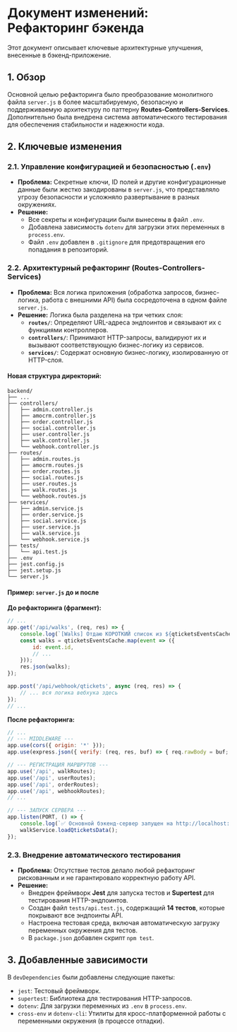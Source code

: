 
# Документ изменений: Рефакторинг бэкенда

Этот документ описывает ключевые архитектурные улучшения, внесенные в бэкенд-приложение.

## 1. Обзор

Основной целью рефакторинга было преобразование монолитного файла `server.js` в более масштабируемую, безопасную и поддерживаемую архитектуру по паттерну **Routes-Controllers-Services**. Дополнительно была внедрена система автоматического тестирования для обеспечения стабильности и надежности кода.

## 2. Ключевые изменения

### 2.1. Управление конфигурацией и безопасностью (`.env`)

- **Проблема:** Секретные ключи, ID полей и другие конфигурационные данные были жестко закодированы в `server.js`, что представляло угрозу безопасности и усложняло развертывание в разных окружениях.
- **Решение:**
    - Все секреты и конфигурации были вынесены в файл `.env`.
    - Добавлена зависимость `dotenv` для загрузки этих переменных в `process.env`.
    - Файл `.env` добавлен в `.gitignore` для предотвращения его попадания в репозиторий.

### 2.2. Архитектурный рефакторинг (Routes-Controllers-Services)

- **Проблема:** Вся логика приложения (обработка запросов, бизнес-логика, работа с внешними API) была сосредоточена в одном файле `server.js`.
- **Решение:** Логика была разделена на три четких слоя:
    - **`routes/`**: Определяют URL-адреса эндпоинтов и связывают их с функциями контроллеров.
    - **`controllers/`**: Принимают HTTP-запросы, валидируют их и вызывают соответствующую бизнес-логику из сервисов.
    - **`services/`**: Содержат основную бизнес-логику, изолированную от HTTP-слоя.

#### Новая структура директорий:

```
backend/
├── ...
├── controllers/
│   ├── admin.controller.js
│   ├── amocrm.controller.js
│   ├── order.controller.js
│   ├── social.controller.js
│   ├── user.controller.js
│   ├── walk.controller.js
│   └── webhook.controller.js
├── routes/
│   ├── admin.routes.js
│   ├── amocrm.routes.js
│   ├── order.routes.js
│   ├── social.routes.js
│   ├── user.routes.js
│   ├── walk.routes.js
│   └── webhook.routes.js
├── services/
│   ├── admin.service.js
│   ├── order.service.js
│   ├── social.service.js
│   ├── user.service.js
│   ├── walk.service.js
│   └── webhook.service.js
├── tests/
│   └── api.test.js
├── .env
├── jest.config.js
├── jest.setup.js
└── server.js
```

#### Пример: `server.js` до и после

**До рефакторинга (фрагмент):**

```javascript
// ...
app.get('/api/walks', (req, res) => {
    console.log(`[Walks] Отдаю КОРОТКИЙ список из ${qticketsEventsCache.length} прогулок`);
    const walks = qticketsEventsCache.map(event => ({
        id: event.id,
        // ...
    }));
    res.json(walks);
});

app.post('/api/webhook/qtickets', async (req, res) => {
    // ... вся логика вебхука здесь
});
// ...
```

**После рефакторинга:**

```javascript
// ...
// --- MIDDLEWARE ---
app.use(cors({ origin: '*' }));
app.use(express.json({ verify: (req, res, buf) => { req.rawBody = buf; } }));

// --- РЕГИСТРАЦИЯ МАРШРУТОВ ---
app.use('/api', walkRoutes);
app.use('/api', userRoutes);
app.use('/api', orderRoutes);
app.use('/api', webhookRoutes);
// ...

// --- ЗАПУСК СЕРВЕРА ---
app.listen(PORT, () => {
    console.log(`✅ Основной бэкенд-сервер запущен на http://localhost:${PORT}`);
    walkService.loadQticketsData();
});
```

### 2.3. Внедрение автоматического тестирования

- **Проблема:** Отсутствие тестов делало любой рефакторинг рискованным и не гарантировало корректную работу API.
- **Решение:**
    - Внедрен фреймворк **Jest** для запуска тестов и **Supertest** для тестирования HTTP-эндпоинтов.
    - Создан файл `tests/api.test.js`, содержащий **14 тестов**, которые покрывают все эндпоинты API.
    - Настроена тестовая среда, включая автоматическую загрузку переменных окружения для тестов.
    - В `package.json` добавлен скрипт `npm test`.

## 3. Добавленные зависимости

В `devDependencies` были добавлены следующие пакеты:

- `jest`: Тестовый фреймворк.
- `supertest`: Библиотека для тестирования HTTP-запросов.
- `dotenv`: Для загрузки переменных из `.env` в `process.env`.
- `cross-env` и `dotenv-cli`: Утилиты для кросс-платформенной работы с переменными окружения (в процессе отладки).
